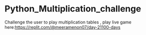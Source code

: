 # Python_Multiplication_challenge
Challenge the user to play multiplication tables , play live game here:https://replit.com/@meeramenon07/day-21100-days
